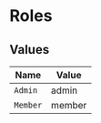 # Roles


## Values

| Name     | Value    |
| -------- | -------- |
| `Admin`  | admin    |
| `Member` | member   |